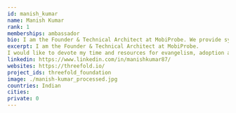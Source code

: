 ```yaml
---
id: manish_kumar
name: Manish Kumar
rank: 1
memberships: ambassador
bio: I am the Founder & Technical Architect at MobiProbe. We provide system performance and engagement measurement tools for Software Systems, Applications and Connected devices. ThreeFold Foundation fell in love with Threefold I see great potential in ThreeFold technology and believe it can be an agent of positive impact in our society.
excerpt: I am the Founder & Technical Architect at MobiProbe.
I would like to devote my time and resources for evangelism, adoption and promulgation of ThreeFold technology.  
linkedin: https://www.linkedin.com/in/manishkumar87/
websites: https://threefold.io/
project_ids: threefold_foundation
image: ./manish-kumar_processed.jpg
countries: Indian
cities:
private: 0
---
```

